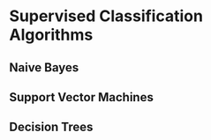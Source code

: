 # Supervised Classification Algorithms

## Naive Bayes
###
###

## Support Vector Machines
###
###

## Decision Trees
###
###
